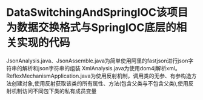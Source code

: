 # DataSwitchingAndSpringIOC该项目为数据交换格式与SpringIOC底层的相关实现的代码
JsonAnalysis.java、JsonAssemble.java为简单使用阿里的fastjson进行json字符串的解析和json字符串的组装
XmlAnalysis.java为使用dom4j解析xml。
ReflexMechanismApplication.java为使用反射机制，调用类的无参、有参构造方法创建对象,使用反射获取该类的所有属性、方法(包含父类与不包含父类),使用反射机制访问不同包下类的私有成员变量

